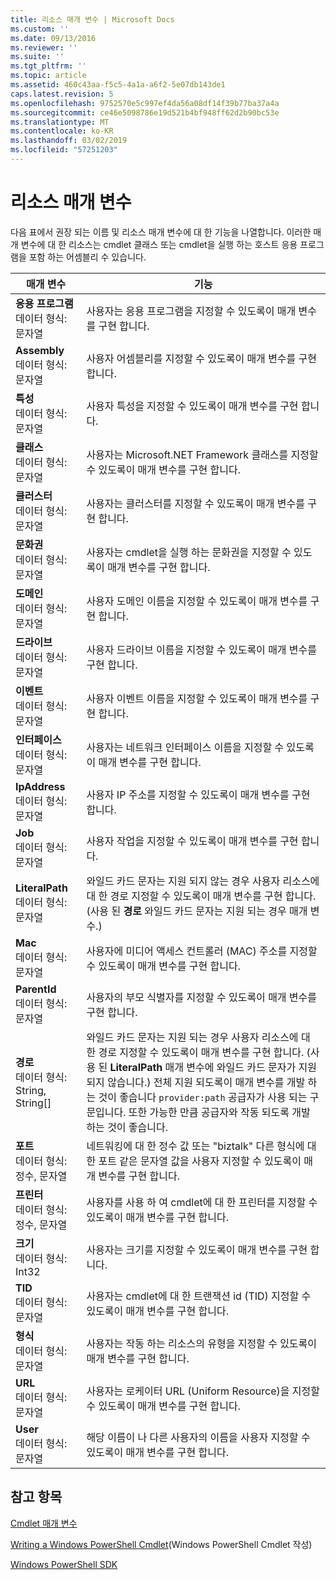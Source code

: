 ```yaml
---
title: 리소스 매개 변수 | Microsoft Docs
ms.custom: ''
ms.date: 09/13/2016
ms.reviewer: ''
ms.suite: ''
ms.tgt_pltfrm: ''
ms.topic: article
ms.assetid: 460c43aa-f5c5-4a1a-a6f2-5e07db143de1
caps.latest.revision: 5
ms.openlocfilehash: 9752570e5c997ef4da56a08df14f39b77ba37a4a
ms.sourcegitcommit: ce46e5098786e19d521b4bf948ff62d2b90bc53e
ms.translationtype: MT
ms.contentlocale: ko-KR
ms.lasthandoff: 03/02/2019
ms.locfileid: "57251203"
---
```

# <a name="resource-parameters"></a>리소스 매개 변수

다음 표에서 권장 되는 이름 및 리소스 매개 변수에 대 한 기능을 나열합니다. 이러한 매개 변수에 대 한 리소스는 cmdlet 클래스 또는 cmdlet을 실행 하는 호스트 응용 프로그램을 포함 하는 어셈블리 수 있습니다.

|매개 변수|기능|
|---|---|
|**응용 프로그램**<br>데이터 형식: 문자열|사용자는 응용 프로그램을 지정할 수 있도록이 매개 변수를 구현 합니다.|
|**Assembly**<br>데이터 형식: 문자열|사용자 어셈블리를 지정할 수 있도록이 매개 변수를 구현 합니다.|
|**특성**<br>데이터 형식: 문자열|사용자 특성을 지정할 수 있도록이 매개 변수를 구현 합니다.|
|**클래스**<br>데이터 형식: 문자열|사용자는 Microsoft.NET Framework 클래스를 지정할 수 있도록이 매개 변수를 구현 합니다.|
|**클러스터**<br>데이터 형식: 문자열|사용자는 클러스터를 지정할 수 있도록이 매개 변수를 구현 합니다.|
|**문화권**<br>데이터 형식: 문자열|사용자는 cmdlet을 실행 하는 문화권을 지정할 수 있도록이 매개 변수를 구현 합니다.|
|**도메인**<br>데이터 형식: 문자열|사용자 도메인 이름을 지정할 수 있도록이 매개 변수를 구현 합니다.|
|**드라이브**<br>데이터 형식: 문자열|사용자 드라이브 이름을 지정할 수 있도록이 매개 변수를 구현 합니다.|
|**이벤트**<br>데이터 형식: 문자열|사용자 이벤트 이름을 지정할 수 있도록이 매개 변수를 구현 합니다.|
|**인터페이스**<br>데이터 형식: 문자열|사용자는 네트워크 인터페이스 이름을 지정할 수 있도록이 매개 변수를 구현 합니다.|
|**IpAddress**<br>데이터 형식: 문자열|사용자 IP 주소를 지정할 수 있도록이 매개 변수를 구현 합니다.|
|**Job**<br>데이터 형식: 문자열|사용자 작업을 지정할 수 있도록이 매개 변수를 구현 합니다.|
|**LiteralPath**<br>데이터 형식: 문자열|와일드 카드 문자는 지원 되지 않는 경우 사용자 리소스에 대 한 경로 지정할 수 있도록이 매개 변수를 구현 합니다. (사용 된 **경로** 와일드 카드 문자는 지원 되는 경우 매개 변수.)|
|**Mac**<br>데이터 형식: 문자열|사용자에 미디어 액세스 컨트롤러 (MAC) 주소를 지정할 수 있도록이 매개 변수를 구현 합니다.|
|**ParentId**<br>데이터 형식: 문자열|사용자의 부모 식별자를 지정할 수 있도록이 매개 변수를 구현 합니다.|
|**경로**<br>데이터 형식: String, String[]|와일드 카드 문자는 지원 되는 경우 사용자 리소스에 대 한 경로 지정할 수 있도록이 매개 변수를 구현 합니다. (사용 된 **LiteralPath** 매개 변수에 와일드 카드 문자가 지원 되지 않습니다.) 전체 지원 되도록이 매개 변수를 개발 하는 것이 좋습니다 `provider:path` 공급자가 사용 되는 구문입니다. 또한 가능한 만큼 공급자와 작동 되도록 개발 하는 것이 좋습니다.|
|**포트**<br>데이터 형식: 정수, 문자열|네트워킹에 대 한 정수 값 또는 "biztalk" 다른 형식에 대 한 포트 같은 문자열 값을 사용자 지정할 수 있도록이 매개 변수를 구현 합니다.|
|**프린터**<br>데이터 형식: 정수, 문자열|사용자를 사용 하 여 cmdlet에 대 한 프린터를 지정할 수 있도록이 매개 변수를 구현 합니다.|
|**크기**<br>데이터 형식: Int32|사용자는 크기를 지정할 수 있도록이 매개 변수를 구현 합니다.|
|**TID**<br>데이터 형식: 문자열|사용자는 cmdlet에 대 한 트랜잭션 id (TID) 지정할 수 있도록이 매개 변수를 구현 합니다.|
|**형식**<br>데이터 형식: 문자열|사용자는 작동 하는 리소스의 유형을 지정할 수 있도록이 매개 변수를 구현 합니다.|
|**URL**<br>데이터 형식: 문자열|사용자는 로케이터 URL (Uniform Resource)을 지정할 수 있도록이 매개 변수를 구현 합니다.|
|**User**<br>데이터 형식: 문자열|해당 이름이 나 다른 사용자의 이름을 사용자 지정할 수 있도록이 매개 변수를 구현 합니다.|

## <a name="see-also"></a>참고 항목

[Cmdlet 매개 변수](./cmdlet-parameters.md)

[Writing a Windows PowerShell Cmdlet](./writing-a-windows-powershell-cmdlet.md)(Windows PowerShell Cmdlet 작성)

[Windows PowerShell SDK](../windows-powershell-reference.md)
